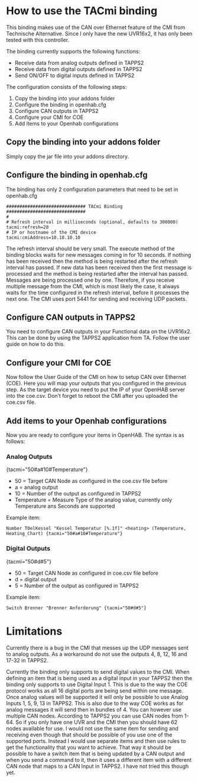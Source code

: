 # How to use the TACmi binding

This binding makes use of the CAN over Ethernet feature of the CMI from Technische Alternative. Since I only have the new UVR16x2, it has only been tested with this controller.

The binding currently supports the following functions:
* Receive data from analog outputs defined in TAPPS2
* Receive data from digital outputs defined in TAPPS2
* Send ON/OFF to digital inputs defined in TAPPS2

The configuration consists of the following steps:

1. Copy the binding into your addons folder
2. Configure the binding in openhab.cfg
3. Configure CAN outputs in TAPPS2
4. Configure your CMI for COE
5. Add items to your Openhab configurations


## Copy the binding into your addons folder


Simply copy the jar file into your addons directory.

## Configure the binding in openhab.cfg

The binding has only 2 configuration parameters that need to be set in openhab.cfg
```
############################## TACmi Binding ##############################
#
# Refresh interval in milliseconds (optional, defaults to 300000)
tacmi:refresh=20
# IP or hostname of the CMI device
tacmi:cmiAddress=10.10.10.10
```

The refresh interval should be very small. The execute method of the binding blocks waits for new messages coming in for 10 seconds. If nothing has been received then the method is being restarted after the refresh interval has passed. If new data has been received then the first message is processed and the method is being restarted after the interval has passed. Messages are being processed one by one. Therefore, if you receive multiple message from the CMI, which is most likely the case, it always waits for the time configured in the refresh interval, before it processes the next one.
The CMI uses port 5441 for sending and receiving UDP packets.

## Configure CAN outputs in TAPPS2

You need to configure CAN outputs in your Functional data on the UVR16x2. This can be done by using the TAPPS2 application from TA. Follow the user guide on how to do this.

## Configure your CMI for COE

Now follow the User Guide of the CMI on how to setup CAN over Ethernet (COE). Here you will map your outputs that you configured in the previous step. As the target device you need to put the IP of your OpenHAB server into the coe.csv. Don’t forget to reboot the CMI after you uploaded the coe.csv file.

## Add items to your Openhab configurations

Now you are ready to configure your items in OpenHAB.
The syntax is as follows:

### Analog Outputs

{tacmi="50#a#10#Temperature"}
* 50 = Target CAN Node as configured in the coe.csv file before
* a = analog output
* 10 = Number of the output as configured in TAPPS2
* Temperature = Measure Type of the analog value, currently only Temperature ans Seconds are supported

Example item:
```
Number TOelKessel "Kessel Temperatur [%.1f]" <heating> (Temperature, Heating_Chart) {tacmi="50#a#10#Temperature"}
```

### Digital Outputs

{tacmi="50#d#5"}
* 50 = Target CAN Node as configured in coe.csv file before
* d = digital output
* 5 = Number of the output as configured in TAPPS2

Example item:
```
Switch Brenner "Brenner Anforderung" {tacmi="50#d#5"}
```

# Limitations

Currently there is a bug in the CMI that messes up the UDP messages sent to analog outputs. As a workaround do not use the outputs 4, 8, 12, 16 and 17-32 in TAPPS2.

Currently the binding only supports to send digital values to the CMI.
When defining an item that is being used as a digital input in your TAPPS2 then the binding only supports to use Digital Input 1. This is due to the way the COE protocol works as all 16 digital ports are being send within one message. Once analog values will be supported it will only be possible to use Analog Inputs 1, 5, 9, 13 in TAPPS2. This is also due to the way COE works as for analog messages it will send then in bundles of 4. You can however use multiple CAN nodes. According to TAPPS2 you can use CAN nodes from 1-64. So if you only have one UVR and the CMI then you should have 62 nodes available for use. I would not use the same item for sending and receiving even though that should be possible of you use one of the supported ports. Instead I would use separate items and then use rules to get the functionality that you want to achieve. That way it should be possible to have a switch item that is being updated by a CAN output and when you send a command to it, then it uses a different item with a different CAN node that maps to a CAN Input in TAPPS2. I have not tried this though yet.



